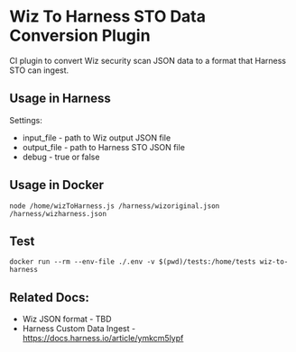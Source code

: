 # Wiz To Harness STO Data Conversion Plugin
CI plugin to convert Wiz security scan JSON data to a format that Harness STO can ingest.

## Usage in Harness
Settings:
 - input_file - path to Wiz output JSON file
 - output_file - path to Harness STO JSON file
 - debug - true or false

## Usage in Docker
```
node /home/wizToHarness.js /harness/wizoriginal.json /harness/wizharness.json
```

## Test
```
docker run --rm --env-file ./.env -v $(pwd)/tests:/home/tests wiz-to-harness
```

## Related Docs: 
 - Wiz JSON format - TBD
 - Harness Custom Data Ingest - https://docs.harness.io/article/ymkcm5lypf

